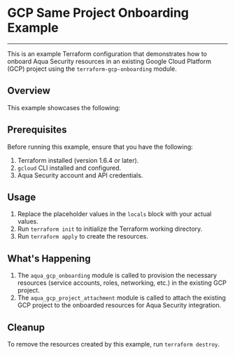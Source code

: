 # GCP Same Project Onboarding Example

---

This is an example Terraform configuration that demonstrates how to onboard Aqua Security resources in an existing Google Cloud Platform (GCP) project using the `terraform-gcp-onboarding` module.

## Overview

This example showcases the following:

## Prerequisites

Before running this example, ensure that you have the following:

1. Terraform installed (version 1.6.4 or later).
2. `gcloud` CLI installed and configured.
3. Aqua Security account and API credentials.

## Usage

1. Replace the placeholder values in the `locals` block with your actual values.
2. Run `terraform init` to initialize the Terraform working directory.
3. Run `terraform apply` to create the resources.

## What's Happening

1. The `aqua_gcp_onboarding` module is called to provision the necessary resources (service accounts, roles, networking, etc.) in the existing GCP project.
2. The `aqua_gcp_project_attachment` module is called to attach the existing GCP project to the onboarded resources for Aqua Security integration.

## Cleanup

To remove the resources created by this example, run `terraform destroy`.